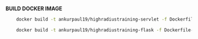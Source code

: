 **BUILD DOCKER IMAGE**

```sh
    docker build -t ankurpaul19/highradiustraining-servlet -f Dockerfile-servlet.dockerfile .

    docker build -t ankurpaul19/highradiustraining-flask -f Dockerfile-flask.dockerfile .
```
